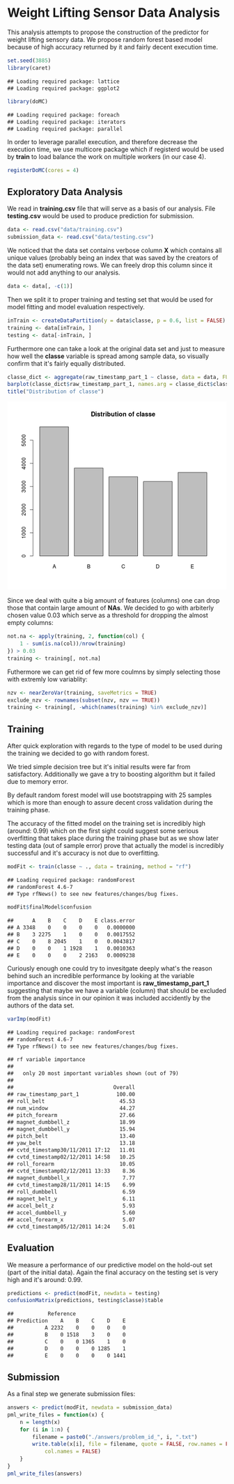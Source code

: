 
Weight Lifting Sensor Data Analysis
===================================

This analysis attempts to propose the construction of the predictor for weight lifting sensory data. We propose random forest based model because of high accuracy returned by it and fairly decent execution time.


```r
set.seed(3885)
library(caret)
```

```
## Loading required package: lattice
## Loading required package: ggplot2
```

```r
library(doMC)
```

```
## Loading required package: foreach
## Loading required package: iterators
## Loading required package: parallel
```


In order to leverage parallel execution, and therefore decrease the execution time, we use multicore package which if registerd
would be used by **train** to load balance the work on multiple workers (in our case 4). 

```r
registerDoMC(cores = 4)
```


## Exploratory Data Analysis

We read in **training.csv** file that will serve as a basis of our analysis. File **testing.csv** would be used to produce prediction for submission.

```r
data <- read.csv("data/training.csv")
submission_data <- read.csv("data/testing.csv")
```


We noticed that the data set contains verbose column **X** which contains all unique values (probably being an index that was saved by the creators of the data set) enumerating rows. We can freely drop this column since it would not add anything to our analysis. 

```r
data <- data[, -c(1)]
```


Then we split it to proper training and testing set that would be used for model fitting and model evaluation respectively.

```r
inTrain <- createDataPartition(y = data$classe, p = 0.6, list = FALSE)
training <- data[inTrain, ]
testing <- data[-inTrain, ]
```


Furthermore one can take a look at the original data set and just to measure how well the **classe** variable is spread among sample data, so visually confirm that it's fairly equally distributed.

```r
classe_dict <- aggregate(raw_timestamp_part_1 ~ classe, data = data, FUN = length)
barplot(classe_dict$raw_timestamp_part_1, names.arg = classe_dict$classe)
title("Distribution of classe")
```

![plot of chunk unnamed-chunk-6](figure/unnamed-chunk-6.png) 


Since we deal with quite a big amount of features (columns) one can drop those that contain large amount of **NAs**. We decided to go with arbiterly chosen value 0.03 which serve as a threshold for dropping the almost empty columns:

```r
not.na <- apply(training, 2, function(col) {
    1 - sum(is.na(col))/nrow(training)
}) > 0.03
training <- training[, not.na]
```


Futhermore we can get rid of few more coulmns by simply selecting those with extremly low variablity:

```r
nzv <- nearZeroVar(training, saveMetrics = TRUE)
exclude_nzv <- rownames(subset(nzv, nzv == TRUE))
training <- training[, -which(names(training) %in% exclude_nzv)]
```


## Training

After quick exploration with regards to the type of model to be used during the training we decided to go with random forest. 

We tried simple decision tree but it's initial results were far from satisfactory. Additionally we gave a try to boosting algorithm but it failed due to memory error. 

By default random forest model will use bootstrapping with 25 samples which is more than enough to assure decent cross validation during the training phase. 

The accuracy of the fitted model on the training set is incredibly high (around: 0.99) which on the first sight could suggest some serious overfitting that takes place during the training phase but as we show later testing data (out of sample error) prove that actually the model is incredibly successful and it's accuracy is not due to overfitting. 


```r
modFit <- train(classe ~ ., data = training, method = "rf")
```

```
## Loading required package: randomForest
## randomForest 4.6-7
## Type rfNews() to see new features/changes/bug fixes.
```

```r
modFit$finalModel$confusion
```

```
##      A    B    C    D    E class.error
## A 3348    0    0    0    0   0.0000000
## B    3 2275    1    0    0   0.0017552
## C    0    8 2045    1    0   0.0043817
## D    0    0    1 1928    1   0.0010363
## E    0    0    0    2 2163   0.0009238
```


Curiously enough one could try to invesitgate deeply what's the reason behind such an incredible performance by looking at the variable importance and discover the most important is **raw_timestamp_part_1** suggesting that maybe we have a variable (column) that should be excluded from the analysis since in our opinion it was included accidently by the authors of the data set.

```r
varImp(modFit)
```

```
## Loading required package: randomForest
## randomForest 4.6-7
## Type rfNews() to see new features/changes/bug fixes.
```

```
## rf variable importance
## 
##   only 20 most important variables shown (out of 79)
## 
##                                Overall
## raw_timestamp_part_1            100.00
## roll_belt                        45.53
## num_window                       44.27
## pitch_forearm                    27.66
## magnet_dumbbell_z                18.99
## magnet_dumbbell_y                15.94
## pitch_belt                       13.40
## yaw_belt                         13.18
## cvtd_timestamp30/11/2011 17:12   11.01
## cvtd_timestamp02/12/2011 14:58   10.25
## roll_forearm                     10.05
## cvtd_timestamp02/12/2011 13:33    8.36
## magnet_dumbbell_x                 7.77
## cvtd_timestamp28/11/2011 14:15    6.99
## roll_dumbbell                     6.59
## magnet_belt_y                     6.11
## accel_belt_z                      5.93
## accel_dumbbell_y                  5.60
## accel_forearm_x                   5.07
## cvtd_timestamp05/12/2011 14:24    5.01
```


## Evaluation

We measure a performance of our predictive model on the hold-out set (part of the initial data). Again the final accuracy on the testing set is very high and it's around: 0.99. 

```r
predictions <- predict(modFit, newdata = testing)
confusionMatrix(predictions, testing$classe)$table
```

```
##           Reference
## Prediction    A    B    C    D    E
##          A 2232    0    0    0    0
##          B    0 1518    3    0    0
##          C    0    0 1365    1    0
##          D    0    0    0 1285    1
##          E    0    0    0    0 1441
```


## Submission

As a final step we generate submission files:

```r
answers <- predict(modFit, newdata = submission_data)
pml_write_files = function(x) {
    n = length(x)
    for (i in 1:n) {
        filename = paste0("./answers/problem_id_", i, ".txt")
        write.table(x[i], file = filename, quote = FALSE, row.names = FALSE, 
            col.names = FALSE)
    }
}
pml_write_files(answers)
```

